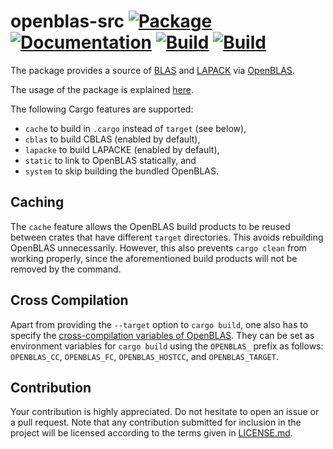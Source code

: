 # openblas-src [![Package][package-img]][package-url] [![Documentation][documentation-img]][documentation-url] [![Build][build1-img]][build1-url] [![Build][build2-img]][build2-url]

The package provides a source of [BLAS] and [LAPACK] via [OpenBLAS].

The usage of the package is explained [here][usage].

The following Cargo features are supported:

* `cache` to build in `.cargo` instead of `target` (see below),
* `cblas` to build CBLAS (enabled by default),
* `lapacke` to build LAPACKE (enabled by default),
* `static` to link to OpenBLAS statically, and
* `system` to skip building the bundled OpenBLAS.

## Caching

The `cache` feature allows the OpenBLAS build products to be reused between
crates that have different `target` directories. This avoids rebuilding OpenBLAS
unnecessarily. However, this also prevents `cargo clean` from working properly,
since the aforementioned build products will not be removed by the command.

## Cross Compilation

Apart from providing the `--target` option to `cargo build`, one also has to
specify the [cross-compilation variables of OpenBLAS][openblas-cross-compile].
They can be set as environment variables for `cargo build` using the `OPENBLAS_`
prefix as follows: `OPENBLAS_CC`, `OPENBLAS_FC`, `OPENBLAS_HOSTCC`, and
`OPENBLAS_TARGET`.

## Contribution

Your contribution is highly appreciated. Do not hesitate to open an issue or a
pull request. Note that any contribution submitted for inclusion in the project
will be licensed according to the terms given in [LICENSE.md](LICENSE.md).

[blas]: https://en.wikipedia.org/wiki/BLAS
[lapack]: https://en.wikipedia.org/wiki/LAPACK
[openblas]: http://www.openblas.net/
[openblas-cross-compile]: https://github.com/xianyi/OpenBLAS#cross-compile
[usage]: https://blas-lapack-rs.github.io/usage

[build1-img]: https://travis-ci.org/blas-lapack-rs/openblas-src.svg?branch=master
[build1-url]: https://travis-ci.org/blas-lapack-rs/openblas-src
[build2-img]: https://ci.appveyor.com/api/projects/status/l438i5ov5wsw4qw0?svg=true
[build2-url]: https://ci.appveyor.com/project/IvanUkhov/openblas-src
[documentation-img]: https://docs.rs/openblas-src/badge.svg
[documentation-url]: https://docs.rs/openblas-src
[package-img]: https://img.shields.io/crates/v/openblas-src.svg
[package-url]: https://crates.io/crates/openblas-src
